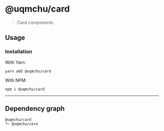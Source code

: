 # @uqmchu/card

> Card components

## Usage

### Installation

With Yarn:
```shell
yarn add @uqmchu/card
```

With NPM:
```shell
npm i @uqmchu/card
```

---

## Dependency graph

```shell
@uqmchu/card
└─ @uqmchu/core
```
